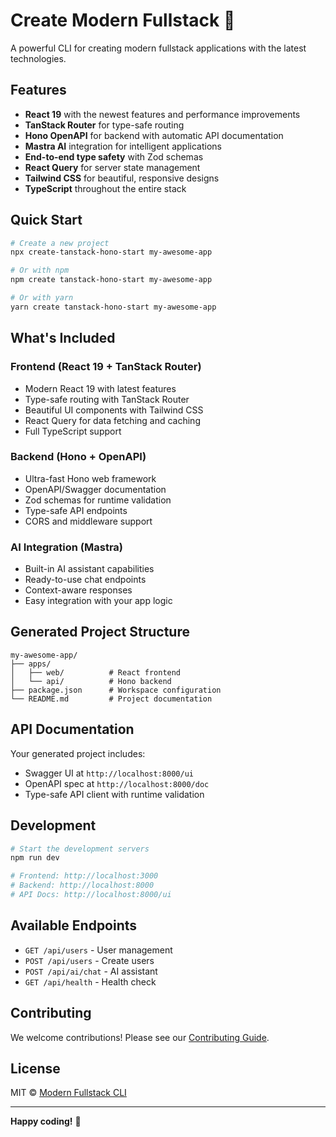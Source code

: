 # Create Modern Fullstack 🚀

A powerful CLI for creating modern fullstack applications with the latest technologies.

## Features

- **React 19** with the newest features and performance improvements
- **TanStack Router** for type-safe routing
- **Hono OpenAPI** for backend with automatic API documentation
- **Mastra AI** integration for intelligent applications
- **End-to-end type safety** with Zod schemas
- **React Query** for server state management
- **Tailwind CSS** for beautiful, responsive designs
- **TypeScript** throughout the entire stack

## Quick Start

```bash
# Create a new project
npx create-tanstack-hono-start my-awesome-app

# Or with npm
npm create tanstack-hono-start my-awesome-app

# Or with yarn
yarn create tanstack-hono-start my-awesome-app
```

## What's Included

### Frontend (React 19 + TanStack Router)
- Modern React 19 with latest features
- Type-safe routing with TanStack Router
- Beautiful UI components with Tailwind CSS
- React Query for data fetching and caching
- Full TypeScript support

### Backend (Hono + OpenAPI)
- Ultra-fast Hono web framework
- OpenAPI/Swagger documentation
- Zod schemas for runtime validation
- Type-safe API endpoints
- CORS and middleware support

### AI Integration (Mastra)
- Built-in AI assistant capabilities
- Ready-to-use chat endpoints
- Context-aware responses
- Easy integration with your app logic

## Generated Project Structure

```
my-awesome-app/
├── apps/
│   ├── web/          # React frontend
│   └── api/          # Hono backend
├── package.json      # Workspace configuration
└── README.md         # Project documentation
```

## API Documentation

Your generated project includes:
- Swagger UI at `http://localhost:8000/ui`
- OpenAPI spec at `http://localhost:8000/doc`
- Type-safe API client with runtime validation

## Development

```bash
# Start the development servers
npm run dev

# Frontend: http://localhost:3000
# Backend: http://localhost:8000
# API Docs: http://localhost:8000/ui
```

## Available Endpoints

- `GET /api/users` - User management
- `POST /api/users` - Create users
- `POST /api/ai/chat` - AI assistant
- `GET /api/health` - Health check

## Contributing

We welcome contributions! Please see our [Contributing Guide](https://github.com/create-modern-fullstack/cli/blob/main/CONTRIBUTING.md).

## License

MIT © [Modern Fullstack CLI](https://github.com/create-modern-fullstack/cli)

---

**Happy coding!** 🎉